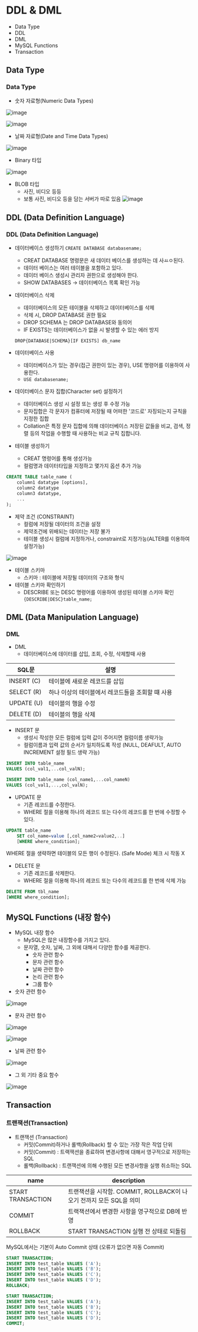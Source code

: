 # DDL & DML
- Data Type
- DDL
- DML
- MySQL Functions
- Transaction

## Data Type
### Data Type
- 숫자 자료형(Numeric Data Types)

![image](./image/db_data_type.PNG)

![image](./image/db_data_type2.PNG)

- 날짜 자료형(Date and Time Data Types)

![image](./image/datetime_datatype.PNG)

- Binary 타입

![image](./image/binary_datatype.PNG)

- BLOB 타입
    - 사진, 비디오 등등 
    - 보통 사진, 비디오 등을 담는 서버가 따로 있음
![image](./image/blob_datatype.PNG)

## DDL (Data Definition Language)
### DDL (Data Definition Language)
- 데이터베이스 생성하기
`CREATE DATABASE databasename;`
    - CREAT DATABASE 명령문은 새 데이터 베이스를 생성하는 데 사ㅛㅇ된다.
    - 데이터 베이스는 여러 테이블을 포함하고 있다.
    - 데이터 베이스 생성시 관리자  권한으로 생성해야 한다.
    - SHOW DATABASES -> 데이터베이스 목록 확인 가능
- 데이터베이스 삭제
    - 데이터베이스의 모든 테이블을 삭제하고 데이터베이스를 삭제
    - 삭제 시, DROP DATABASE 권한 필요 
    - DROP SCHEMA 는 DROP DATABASE와 동의어
    - IF EXISTS는 데이터베이스가 없을 시 발생할 수 있는 에러 방지

    `DROP{DATABASE|SCHEMA}[IF EXISTS] db_name`

- 데이터베이스 사용
    - 데이터베이스가 있는 경우(접근 권한이 있는 경우), USE 명령어를 이용하여 사용한다.
    - `USE databasename;`

- 데이터베이스 문자 집합(Character set) 설정하기
    - 데이터베이스 생성 시 설정 또는 생성 후 수정 가능
    - 문자집합은 각 문자가 컴퓨터에 저장될 때 어떠한 '코드로' 자징되는지 규칙을 지정한 집합
    - Collation은 특정 문자 집합에 의해 데이터베이스 저장된 값들을 비교, 검색, 정렬 등의 작업을 수행할 때 사용하는 비교 규칙 집합니다.

- 테이블 생성하기
    - CREAT 명령어를 통해 생성가능
    - 컬럼명과 데이터타입을 지정하고 몇가지 옵션 추가 가능

``` SQL
CREATE TABLE table_name (
    column1 datatype [options],
    column2 datatype
    column3 datatype,
    ...
);
```

- 제약 조건 (CONSTRAINT)
    - 컬럼에 저장될 데이터의 조건을 설정
    - 제약조건에 위배되는 데이터는 저장 불가
    - 테이블 생성시 컬럼에 지정하거나, constraint로 지정가능(ALTER를 이용하여 설정가능)

![image](./image/constraint.PNG)

- 테이블 스키마
    - 스키마 : 테이블에 저장될 데이터의 구조와 형식
- 테이블 스키마 확인하기
    - DESCRIBE 또는 DESC 명령어를 이용하여 생성된 테이블 스키마 확인
`{DESCRIBE|DESC}table_name;`    

## DML (Data Manipulation Language)
### DML
- DML
    - 데이터베이스에 데이터를 삽입, 조회, 수정, 삭제할때 사용

|SQL문|설명|
|---|---|
|INSERT (C)|테이블에 새로운 레코드를 삽입|
|SELECT (R)|하나 이상의 테이블에서 레코드들을 조회할 떄 사용|
|UPDATE (U)|테이블의 행을 수정|
|DELETE (D)|테이블의 행을 삭제 |

- INSERT 문
    - 생성시 작성한 모든 컬럼에 입력 값이 주어지면 컬럼이름 생략가능
    - 컬럼이름과 입력 값의 순서가 일치하도록 작성 (NULL, DEAFULT, AUTO INCREMENT 설정 필드 생략 가능)

``` SQL
INSERT INTO table_name
VALUES (col_val1,...col_valN);

INSERT INTO table_name (col_name1,...col_nameN)
VALUES (col_val1,...,col_valN);
```

- UPDATE 문
    - 기존 레코드를 수정한다.
    - WHERE 절을 이용해 하나의 레코드 또는 다수의 레코드를 한 번에 수정할 수 있다.

``` SQL
UPDATE table_name
    SET col_name=value [,col_name2=value2,..]
    [WHERE where_condition];
```

WHERE 절을 생략하면 테이블의 모든 행이 수정된다.
(Safe Mode) 체크 시 작동 X

- DELETE 문
    - 기존 레코드를 삭제한다.
    - WHERE 절을 이용해 하나의 레코드 또는 다수의 레코드를 한 번에 삭제 가능

``` SQL
DELETE FROM tbl_name
[WHERE where_condition];
```

## MySQL Functions (내장 함수) 

- MySQL 내장 함수
    - MySQL은 많은 내장함수를 가지고 있다.
    - 문자열, 숫자, 날짜, 그 외에 대해서 다양한 함수를 제공한다.
        - 숫자 관련 함수
        - 문자 관련 함수
        - 날짜 관련 함수
        - 논리 관련 함수
        - 그룹 함수
- 숫자 관련 함수

![image](./image/num_function.PNG)

- 문자 관련 함수

![image](./image/string_function.PNG)

![image](./image/string_function2.PNG)

- 날짜 관련 함수

![image](./image/date_function.PNG)

- 그 외 기타 중요 함수

![image](./image/etc_function.PNG)

## Transaction
### 트랜잭션(Transaction)
- 트랜잭션 (Transaction)
    - 커밋(Commit)하거나 롤백(Rollback) 할 수 있는 가장 작은 작업 단위
    - 커밋(Commit) : 트랙잭션을 종료하여 변경사항에 대해서 영구적으로 저장하는 SQL
    - 롤백(Rollback) : 트랜잭션에 의해 수행된 모든 변경사항을 실행 취소하는 SQL

|name|description|
|---|---|
|START TRANSACTION|트랜잭션을 시작함. COMMIT, ROLLBACK이 나오기 전까지 모든 SQL을 의미|
|COMMIT|트랙잭션에서 변경한 사항을 영구적으로 DB에 반영|
|ROLLBACK|START TRANSACTION 실행 전 상태로 되돌림|

MySQL에서는 기본이 Auto Commit 상태 (오류가 없으면 자동 Commit)

``` SQL
START TRANSACTION;
INSERT INTO test_table VALUES ('A');
INSERT INTO test_table VALUES ('B');
INSERT INTO test_table VALUES ('C');
INSERT INTO test_table VALUES ('D');
ROLLBACK;

START TRANSACTION;
INSERT INTO test_table VALUES ('A');
INSERT INTO test_table VALUES ('B');
INSERT INTO test_table VALUES ('C');
INSERT INTO test_table VALUES ('D');
COMMIT;

```